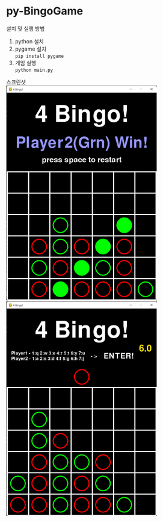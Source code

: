 # py-BingoGame

설치 및 실행 방법
1. python 설치
1. pygame 설치  
`pip install pygame`
1. 게임 실행  
`python main.py`

스크린샷  
<img src="GreenWin_BingoGame.png" width="400px">
<img src="RedTurn_BingoGame.png" width="400px">

